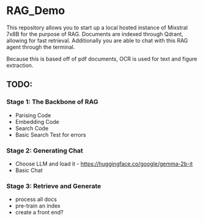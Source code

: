 # RAG_Demo
This repository allows you to start up a local hosted instance of Mixstral 7x8B for the purpose of RAG.
Documents are indexed through Qdrant, allowing for fast retrieval.
Additionally you are able to chat with this RAG agent through the terminal.

Because this is based off of pdf documents, OCR is used for text and figure extraction.

## TODO:
### Stage 1: The Backbone of RAG
- Parising Code
- Embedding Code
- Search Code
- Basic Search Test for errors

### Stage 2: Generating Chat
- Choose LLM and load it - https://huggingface.co/google/gemma-2b-it
- Basic Chat

### Stage 3: Retrieve and Generate
- process all docs
- pre-train an index
- create a front end?